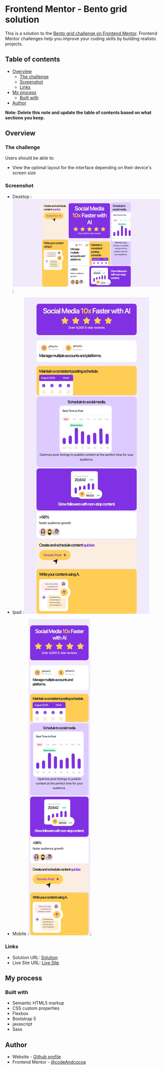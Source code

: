 # Frontend Mentor - Bento grid solution

This is a solution to the [Bento grid challenge on Frontend Mentor](https://www.frontendmentor.io/challenges/bento-grid-RMydElrlOj). Frontend Mentor challenges help you improve your coding skills by building realistic projects. 

## Table of contents

- [Overview](#overview)
  - [The challenge](#the-challenge)
  - [Screenshot](#screenshot)
  - [Links](#links)
- [My process](#my-process)
  - [Built with](#built-with)
- [Author](#author)


**Note: Delete this note and update the table of contents based on what sections you keep.**

## Overview

### The challenge

Users should be able to:

- View the optimal layout for the interface depending on their device's screen size

### Screenshot
- Desktop :![Desktop](./images/desktop-scrn-version.jpeg) ;

- Ipad :![Ipad](./images/ipad-scrn-version.jpeg)

- Mobile :![Mobile](./images/mobile-scrn-version.jpeg);

### Links

- Solution URL: [Solution](https://github.com/codeAndcocoa/Bento-grid.git)
- Live Site URL: [Live Site](https://codeandcocoa.github.io/Bento-grid/)

## My process

### Built with

- Semantic HTML5 markup
- CSS custom properties
- Flexbox
- Bootstrap 5
- javascript
- Sass



## Author


- Website - [Github profile](https://github.com/codeAndcocoa)
- Frontend Mentor - [@codeAndcocoa](https://www.frontendmentor.io/profile/codeAndcocoa)





